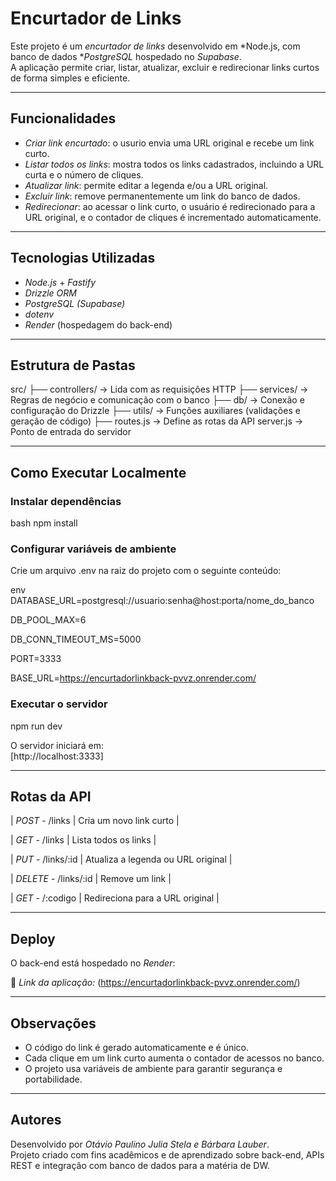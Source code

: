 # Encurtador de Links

Este projeto é um *encurtador de links* desenvolvido em *Node.js, com banco de dados **PostgreSQL* hospedado no *Supabase*.  
A aplicação permite criar, listar, atualizar, excluir e redirecionar links curtos de forma simples e eficiente.

---

## Funcionalidades

- *Criar link encurtado*: o usurio envia uma URL original e recebe um link curto.  
- *Listar todos os links*: mostra todos os links cadastrados, incluindo a URL curta e o número de cliques.  
- *Atualizar link*: permite editar a legenda e/ou a URL original.  
- *Excluir link*: remove permanentemente um link do banco de dados.  
- *Redirecionar*: ao acessar o link curto, o usuário é redirecionado para a URL original, e o contador de cliques é incrementado automaticamente.

---

## Tecnologias Utilizadas

- *Node.js* + *Fastify*
- *Drizzle ORM*
- *PostgreSQL (Supabase)*
- *dotenv*
- *Render* (hospedagem do back-end)

---

## Estrutura de Pastas


src/
 ├── controllers/      → Lida com as requisições HTTP
 ├── services/         → Regras de negócio e comunicação com o banco
 ├── db/               → Conexão e configuração do Drizzle
 ├── utils/            → Funções auxiliares (validações e geração de código)
 ├── routes.js         → Define as rotas da API
server.js              → Ponto de entrada do servidor


---

## Como Executar Localmente

### Instalar dependências

bash
npm install


### Configurar variáveis de ambiente

Crie um arquivo .env na raiz do projeto com o seguinte conteúdo:

env
DATABASE_URL=postgresql://usuario:senha@host:porta/nome_do_banco

DB_POOL_MAX=6

DB_CONN_TIMEOUT_MS=5000

PORT=3333

BASE_URL=https://encurtadorlinkback-pvvz.onrender.com/

### Executar o servidor

npm run dev


O servidor iniciará em:  
[http://localhost:3333]

---

## Rotas da API

| *POST* - /links | Cria um novo link curto |

| *GET* - /links | Lista todos os links |

| *PUT* - /links/:id | Atualiza a legenda ou URL original |

| *DELETE* - /links/:id | Remove um link |

| *GET* - /:codigo | Redireciona para a URL original |

---

## Deploy

O back-end está hospedado no *Render*:

🔗 *Link da aplicação:* (https://encurtadorlinkback-pvvz.onrender.com/)

---

## Observações

- O código do link é gerado automaticamente e é único.  
- Cada clique em um link curto aumenta o contador de acessos no banco.  
- O projeto usa variáveis de ambiente para garantir segurança e portabilidade.

---

## Autores

Desenvolvido por *Otávio Paulino Julia Stela e Bárbara Lauber*.  
Projeto criado com fins acadêmicos e de aprendizado sobre back-end, APIs REST e integração com banco de dados para a matéria de DW.